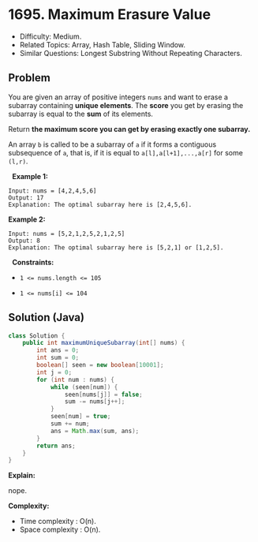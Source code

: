 # 1695. Maximum Erasure Value

- Difficulty: Medium.
- Related Topics: Array, Hash Table, Sliding Window.
- Similar Questions: Longest Substring Without Repeating Characters.

## Problem

You are given an array of positive integers ```nums``` and want to erase a subarray containing **unique elements**. The **score** you get by erasing the subarray is equal to the **sum** of its elements.

Return **the **maximum score** you can get by erasing **exactly one** subarray.**

An array ```b``` is called to be a subarray of ```a``` if it forms a contiguous subsequence of ```a```, that is, if it is equal to ```a[l],a[l+1],...,a[r]``` for some ```(l,r)```.

 
**Example 1:**

```
Input: nums = [4,2,4,5,6]
Output: 17
Explanation: The optimal subarray here is [2,4,5,6].
```

**Example 2:**

```
Input: nums = [5,2,1,2,5,2,1,2,5]
Output: 8
Explanation: The optimal subarray here is [5,2,1] or [1,2,5].
```

 
**Constraints:**


	
- ```1 <= nums.length <= 105```
	
- ```1 <= nums[i] <= 104```



## Solution (Java)

```java
class Solution {
    public int maximumUniqueSubarray(int[] nums) {
        int ans = 0;
        int sum = 0;
        boolean[] seen = new boolean[10001];
        int j = 0;
        for (int num : nums) {
            while (seen[num]) {
                seen[nums[j]] = false;
                sum -= nums[j++];
            }
            seen[num] = true;
            sum += num;
            ans = Math.max(sum, ans);
        }
        return ans;
    }
}
```

**Explain:**

nope.

**Complexity:**

* Time complexity : O(n).
* Space complexity : O(n).
